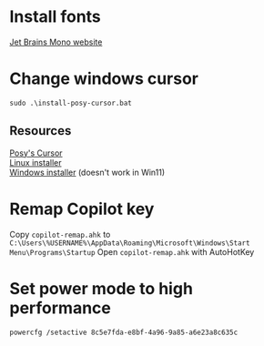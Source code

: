 # Install fonts
[Jet Brains Mono website](https://www.jetbrains.com/lp/mono)

# Change windows cursor
```batch
sudo .\install-posy-cursor.bat
```
## Resources
[Posy's Cursor](http://www.michieldb.nl/other/cursors)\
[Linux installer](https://github.com/simtrami/posy-improved-cursor-linux)\
[Windows installer](https://github.com/ripperhowls/Posys-Cursors-Improved-by-ripperhowls/releases) (doesn't work in Win11)

# Remap Copilot key
Copy `copilot-remap.ahk` to `C:\Users\%USERNAME%\AppData\Roaming\Microsoft\Windows\Start Menu\Programs\Startup`
Open `copilot-remap.ahk` with AutoHotKey

# Set power mode to high performance
```batch
powercfg /setactive 8c5e7fda-e8bf-4a96-9a85-a6e23a8c635c
```